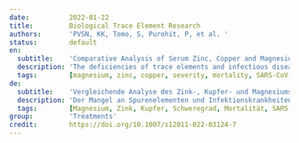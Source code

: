 ```yaml
---
date:          2022-01-22
title:         Biological Trace Element Research
authors:       'PVSN, KK, Tomo, S, Purohit, P, et al. '
status:        default
en:
  subtitle:    'Comparative Analysis of Serum Zinc, Copper and Magnesium Level and Their Relations in Association with Severity and Mortality in SARS-CoV-2 Patients'
  description: 'The deficiencies of trace elements and infectious diseases often coexist and exhibit complex interactions. Several trace elements such as zinc (Zn), copper (Cu) and magnesium (Mg) have immunomodulatory functions and thus influence the susceptibility to the course and outcome of a variety of viral infections. So, this present study was aimed to study relations of trace metals in association with severity and mortality in SARS-CoV-2 patients. A total of 150 individuals infected with COVID-19 and 50 healthy individuals were recruited. Cases were divided based on severity (mild, moderate and severe) and outcome (discharged or deceased). Serum Zn, Mg and Cu levels were analysed by direct colourimetric method. Both serum Cu and Zn levels were significantly decreased in cases when compared to those in controls. Serum magnesium levels although not significant were found to be slightly decreased in controls. On comparing the trace elements between the deceased and discharged cases, a significant difference was found between serum copper and zinc levels, but for magnesium, both groups have similar levels. The receiver operating characteristic (ROC) curve results indicate that a serum Cu/Zn ratio along with the age of patient provides some reliable information on COVID-19 course and survival odds by yielding an AUC of 95.1% with a sensitivity of 93.8% and specificity of 89.8%. Therefore, we would like to emphasize that measuring the serum copper and zinc along with their ratio can be used as routine investigations for COVID-19 patients in proper identification and management of severe cases in upcoming new waves of COVID-19. '
  tags:        [magnesium, zinc, copper, severity, mortality, SARS-CoV-2]
de:
  subtitle:    'Vergleichende Analyse des Zink-, Kupfer- und Magnesiumspiegels im Serum und deren Zusammenhang mit dem Schweregrad und der Sterblichkeit bei SARS-CoV-2-Patienten'
  description: 'Der Mangel an Spurenelementen und Infektionskrankheiten treten häufig gemeinsam auf und weisen komplexe Wechselwirkungen auf. Mehrere Spurenelemente wie Zink (Zn), Kupfer (Cu) und Magnesium (Mg) haben immunmodulatorische Funktionen und beeinflussen somit die Anfälligkeit für den Verlauf und das Ergebnis einer Vielzahl von Virusinfektionen. Ziel der vorliegenden Studie war es daher, die Beziehungen zwischen Spurenmetallen und dem Schweregrad und der Sterblichkeit von SARS-CoV-2-Patienten zu untersuchen. Insgesamt wurden 150 mit COVID-19 infizierte Personen und 50 gesunde Personen rekrutiert. Die Fälle wurden nach Schweregrad (leicht, mittelschwer und schwer) und Ausgang (entlassen oder verstorben) unterteilt. Die Serumwerte von Zn, Mg und Cu wurden mit einer direkten kolorimetrischen Methode analysiert. Sowohl die Serum-Cu- als auch die Serum-Zn-Werte waren in den Fällen im Vergleich zu den Kontrollen signifikant erniedrigt. Die Magnesiumwerte im Serum waren zwar nicht signifikant, aber bei den Kontrollen leicht erniedrigt. Beim Vergleich der Spurenelemente zwischen den verstorbenen und den entlassenen Fällen wurde ein signifikanter Unterschied zwischen den Serumwerten von Kupfer und Zink festgestellt, während die Magnesiumwerte in beiden Gruppen ähnlich hoch waren. Die Ergebnisse der Receiver-Operating-Characteristic-Kurve (ROC-Kurve) deuten darauf hin, dass das Serum-Cu/Zn-Verhältnis zusammen mit dem Alter des Patienten zuverlässige Informationen über den Verlauf der COVID-19-Erkrankung und die Überlebenschancen liefert, da es eine AUC von 95,1 % mit einer Sensitivität von 93,8 % und einer Spezifität von 89,8 % ergibt. Daher möchten wir betonen, dass die Messung des Serumkupfers und -zinks sowie ihres Verhältnisses als Routineuntersuchung bei COVID-19-Patienten zur korrekten Identifizierung und Behandlung schwerer Fälle in kommenden neuen COVID-19-Wellen eingesetzt werden kann.' 
  tags:        [Magnesium, Zink, Kupfer, Schweregrad, Mortalität, SARS-CoV-2]
group:         'Treatments'
credit:        https://doi.org/10.1007/s12011-022-03124-7
---
```

